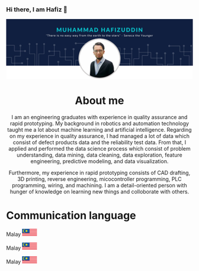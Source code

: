 ### Hi there, I am Hafiz 👋

![mypic](https://github.com/hafizrosnazri/hafizrosnazri/blob/master/mypic.png)

<h1 align="center">About me</h1>

<p align="center">I am an engineering graduates with experience in quality assurance and rapid prototyping. My background in robotics and automation technology taught me a lot about machine learning and artificial intelligence. Regarding on my experience in quality assurance, I had managed a lot of data which consist of defect products data and the reliability test data. From that, I applied and performed the data science process which consist of problem understanding, data mining, data cleaning, data exploration, feature engineering, predictive modeling, and data visualization.</p>

<p align="center">Furthermore, my experience in rapid prototyping consists of CAD drafting, 3D printing, reverse engineering, micocontroller programming, PLC programming, wiring, and machining. I am a detail-oriented person with hunger of knowledge on learning new things and colloborate with others.</p>

<h1 align="left">Communication language</h1> 

<p align="left">Malay <img src="https://github.com/hafizrosnazri/hafizrosnazri/blob/master/flags/MY.gif" width="40" height="20" />
<p align="left">Malay <img src="https://github.com/hafizrosnazri/hafizrosnazri/blob/master/flags/MY.gif" width="40" height="20" />
<p align="left">Malay <img src="https://github.com/hafizrosnazri/hafizrosnazri/blob/master/flags/MY.gif" width="40" height="20" />
